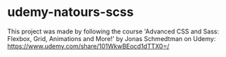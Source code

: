 # udemy-natours-scss

This project was made by following the course 'Advanced CSS and Sass: Flexbox, Grid, Animations and More!'  by Jonas Schmedtman on Udemy: https://www.udemy.com/share/101WkwBEocd1dTTX0=/
